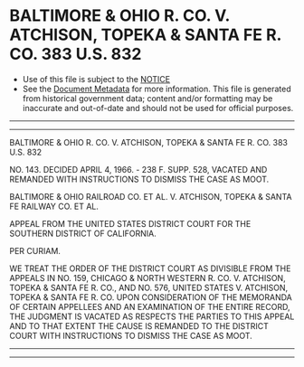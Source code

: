 ---
---

# BALTIMORE & OHIO R. CO. V. ATCHISON, TOPEKA & SANTA FE R. CO. 383 U.S. 832

* Use of this file is subject to the [NOTICE](https://github.com/publicdocs/notice/blob/master/NOTICE)
* See the [Document Metadata](../../../) for more information.
  This file is generated from historical government data; content and/or formatting may be inaccurate and out-of-date and should not be used for official purposes.

----------
----------

BALTIMORE & OHIO R. CO. V. ATCHISON, TOPEKA & SANTA FE R. CO. 383 U.S. 832

NO. 143.  DECIDED APRIL 4, 1966.  - 238 F. SUPP. 528, VACATED AND REMANDED WITH INSTRUCTIONS TO DISMISS THE CASE AS MOOT.

BALTIMORE & OHIO RAILROAD CO. ET AL. V. ATCHISON, TOPEKA & SANTA FE RAILWAY CO. ET AL.

APPEAL FROM THE UNITED STATES DISTRICT COURT FOR THE SOUTHERN DISTRICT OF CALIFORNIA.

PER CURIAM.

WE TREAT THE ORDER OF THE DISTRICT COURT AS DIVISIBLE FROM THE APPEALS IN NO. 159, CHICAGO & NORTH WESTERN R. CO. V. ATCHISON, TOPEKA & SANTA FE R. CO., AND NO. 576, UNITED STATES V. ATCHISON, TOPEKA & SANTA FE R. CO. UPON CONSIDERATION OF THE MEMORANDA OF CERTAIN APPELLEES AND AN EXAMINATION OF THE ENTIRE RECORD, THE JUDGMENT IS VACATED AS RESPECTS THE PARTIES TO THIS APPEAL AND TO THAT EXTENT THE CAUSE IS REMANDED TO THE DISTRICT COURT WITH INSTRUCTIONS TO DISMISS THE CASE AS MOOT.


----------
----------

